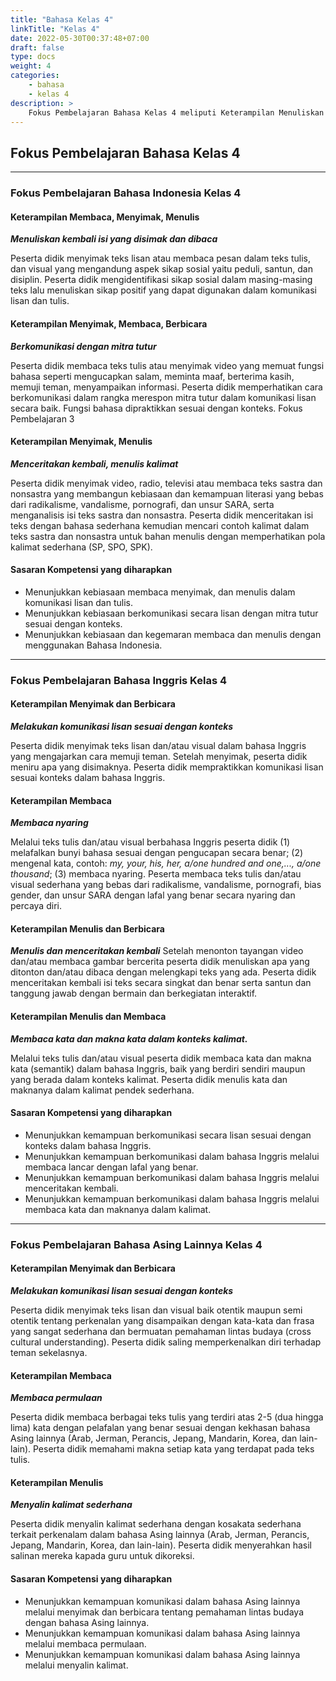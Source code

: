 ```yaml
---
title: "Bahasa Kelas 4"
linkTitle: "Kelas 4"
date: 2022-05-30T00:37:48+07:00
draft: false
type: docs
weight: 4
categories:
    - bahasa
    - kelas 4
description: >
    Fokus Pembelajaran Bahasa Kelas 4 meliputi Keterampilan Menuliskan kembali isi yang disimak dan dibaca, Berkomunikasi dengan mitra tutur, Menceritakan kembali, menulis kalimat, Menulis dan menceritakan kembali, Menyalin kalimat sederhana dalam bahasa Indonesia, Bahasa Inggris dan bahasa lainnya
---
```


## Fokus Pembelajaran Bahasa Kelas 4
---
### Fokus Pembelajaran Bahasa Indonesia Kelas 4
#### Keterampilan Membaca, Menyimak, Menulis
***Menuliskan kembali isi yang disimak dan dibaca***

Peserta didik menyimak teks lisan atau membaca pesan dalam teks tulis, dan visual yang mengandung aspek sikap sosial yaitu peduli, santun, dan disiplin. Peserta didik mengidentifikasi sikap sosial dalam masing-masing teks lalu menuliskan sikap positif yang dapat digunakan dalam komunikasi lisan dan tulis.

#### Keterampilan Menyimak, Membaca, Berbicara
***Berkomunikasi dengan mitra tutur***

Peserta didik membaca teks tulis atau menyimak video yang memuat fungsi bahasa seperti mengucapkan salam, meminta maaf, berterima kasih, memuji teman, menyampaikan informasi. Peserta didik memperhatikan cara berkomunikasi dalam rangka merespon mitra tutur dalam komunikasi lisan secara baik. Fungsi bahasa dipraktikkan sesuai dengan konteks.
Fokus Pembelajaran 3

#### Keterampilan Menyimak, Menulis
***Menceritakan kembali, menulis kalimat***

Peserta didik menyimak video, radio, televisi atau membaca teks sastra dan nonsastra yang membangun kebiasaan dan kemampuan literasi yang bebas dari radikalisme, vandalisme, pornografi, dan unsur SARA, serta menganalisis isi teks sastra dan nonsastra. Peserta didik menceritakan isi teks dengan bahasa sederhana kemudian mencari contoh kalimat dalam teks sastra dan nonsastra untuk bahan menulis dengan memperhatikan pola kalimat sederhana (SP, SPO, SPK).

#### Sasaran Kompetensi yang diharapkan
- Menunjukkan kebiasaan membaca menyimak, dan menulis dalam komunikasi lisan dan tulis.
- Menunjukkan kebiasaan berkomunikasi secara lisan dengan mitra tutur sesuai dengan konteks.
- Menunjukkan kebiasaan dan kegemaran membaca dan menulis dengan menggunakan Bahasa Indonesia.

---
### Fokus Pembelajaran Bahasa Inggris Kelas 4
#### Keterampilan Menyimak dan Berbicara
***Melakukan komunikasi lisan sesuai dengan konteks***

Peserta didik menyimak teks lisan dan/atau visual dalam bahasa Inggris yang mengajarkan cara memuji teman. Setelah menyimak, peserta didik meniru apa yang disimaknya. Peserta didik mempraktikkan komunikasi lisan sesuai konteks dalam bahasa Inggris.

#### Keterampilan Membaca
***Membaca nyaring***

Melalui teks tulis dan/atau visual berbahasa Inggris peserta didik (1) melafalkan bunyi bahasa sesuai dengan pengucapan secara benar; (2) mengenal kata, contoh: *my, your, his, her, a/one hundred and one,..., a/one thousand*; (3) membaca nyaring. Peserta membaca teks tulis dan/atau visual sederhana yang bebas dari radikalisme, vandalisme, pornografi, bias gender, dan unsur SARA dengan lafal yang benar secara nyaring dan percaya diri.

#### Keterampilan Menulis dan Berbicara
***Menulis dan menceritakan kembali***
Setelah menonton tayangan video dan/atau membaca gambar bercerita peserta didik menuliskan apa yang ditonton dan/atau dibaca dengan melengkapi teks yang ada. Peserta didik menceritakan kembali isi teks secara singkat dan benar serta santun dan tanggung jawab dengan bermain dan berkegiatan interaktif.

#### Keterampilan Menulis dan Membaca
***Membaca kata dan makna kata dalam konteks kalimat.***

Melalui teks tulis dan/atau visual peserta didik membaca kata dan makna kata (semantik) dalam bahasa Inggris, baik yang berdiri sendiri maupun yang berada dalam konteks kalimat. Peserta didik menulis kata dan maknanya dalam kalimat pendek sederhana.

#### Sasaran Kompetensi yang diharapkan
- Menunjukkan kemampuan berkomunikasi secara lisan sesuai dengan konteks dalam bahasa Inggris.
- Menunjukkan kemampuan berkomunikasi dalam bahasa Inggris melalui membaca lancar dengan lafal yang benar.
- Menunjukkan kemampuan berkomunikasi dalam bahasa Inggris melalui menceritakan kembali.
- Menunjukkan kemampuan berkomunikasi dalam bahasa Inggris melalui membaca kata dan maknanya dalam kalimat.

---
### Fokus Pembelajaran Bahasa Asing Lainnya Kelas 4

#### Keterampilan Menyimak dan Berbicara
***Melakukan komunikasi lisan sesuai dengan konteks***

Peserta didik menyimak teks lisan dan visual baik otentik maupun semi otentik tentang perkenalan yang disampaikan dengan kata-kata dan frasa yang sangat sederhana dan bermuatan pemahaman lintas budaya (cross cultural understanding). Peserta didik saling memperkenalkan diri terhadap teman sekelasnya.

#### Keterampilan Membaca
***Membaca permulaan***

Peserta didik membaca berbagai teks tulis yang terdiri atas 2-5 (dua hingga lima) kata dengan pelafalan yang benar sesuai dengan kekhasan bahasa Asing lainnya (Arab, Jerman, Perancis, Jepang, Mandarin, Korea, dan lain-lain). Peserta didik memahami makna setiap kata yang terdapat pada teks tulis.

#### Keterampilan Menulis
***Menyalin kalimat sederhana***

Peserta didik menyalin kalimat sederhana dengan kosakata sederhana terkait perkenalam dalam bahasa Asing lainnya (Arab, Jerman, Perancis, Jepang, Mandarin, Korea, dan lain-lain). Peserta didik menyerahkan hasil salinan mereka kapada guru untuk dikoreksi.

#### Sasaran Kompetensi yang diharapkan
- Menunjukkan kemampuan komunikasi dalam bahasa Asing lainnya melalui menyimak dan berbicara tentang pemahaman lintas budaya dengan bahasa Asing lainnya.
- Menunjukkan kemampuan komunikasi dalam bahasa Asing lainnya melalui membaca permulaan.
- Menunjukkan kemampuan komunikasi dalam bahasa Asing lainnya melalui menyalin kalimat.
